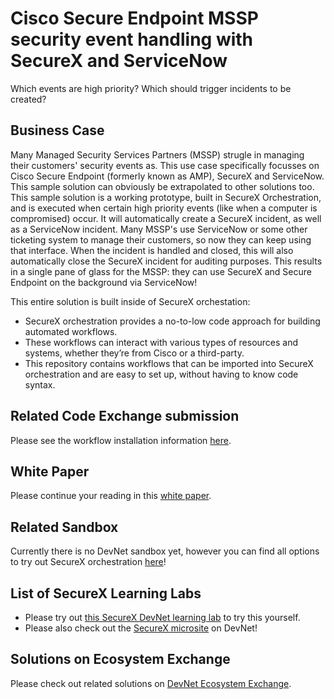 Cisco Secure Endpoint MSSP security event handling with SecureX and ServiceNow
=====================================
Which events are high priority? Which should trigger incidents to be created?

## Business Case
Many Managed Security Services Partners (MSSP) strugle in managing their customers' security events as. This use case specifically focusses on Cisco Secure Endpoint (formerly known as AMP), SecureX and ServiceNow. This sample solution can obviously be extrapolated to other solutions too. This sample solution is a working prototype, built in SecureX Orchestration, and is executed when certain high priority events (like when a computer is compromised) occur. It will automatically create a SecureX incident, as well as a ServiceNow incident. Many MSSP's use ServiceNow or some other ticketing system to manage their customers, so now they can keep using that interface. When the incident is handled and closed, this will also automatically close the SecureX incident for auditing purposes. This results in a single pane of glass for the MSSP: they can use SecureX and Secure Endpoint on the background via ServiceNow!

This entire solution is built inside of SecureX orchestation:
* SecureX orchestration provides a no-to-low code approach for building automated workflows. 
* These workflows can interact with various types of resources and systems, whether they’re from Cisco or a third-party. 
* This repository contains workflows that can be imported into SecureX orchestration and are easy to set up, without having to know code syntax.

## Related Code Exchange submission
Please see the workflow installation information [here](https://developer.cisco.com/codeexchange/github/repo/chrivand/amp-mssp-events-to-snow).

## White Paper
Please continue your reading in this [white paper](https://www.cisco.com/c/en/us/products/collateral/security/white-paper-c11-744498.html).

## Related Sandbox
Currently there is no DevNet sandbox yet, however you can find all options to try out SecureX orchestration [here](https://developer.cisco.com/learning/lab/Cisco-SecureX-101-lab/step/1)!

## List of SecureX Learning Labs
* Please try out [this SecureX DevNet learning lab](https://developer.cisco.com/learning/modules/SecureX-orchestration) to try this yourself. 
* Please also check out the [SecureX microsite](https://developer.cisco.com/securex/) on DevNet!

## Solutions on Ecosystem Exchange
Please check out related solutions on [DevNet Ecosystem Exchange](https://developer.cisco.com/ecosystem/solutions/#key=securex).
